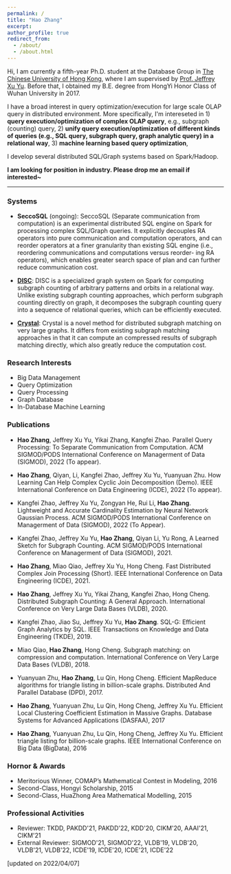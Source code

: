 ```yaml
---
permalink: /
title: "Hao Zhang"
excerpt:
author_profile: true
redirect_from: 
  - /about/
  - /about.html
---
```


Hi, I am currently a fifth-year Ph.D. student at the Database Group in [The Chinese University of Hong Kong](https://www.cuhk.edu.hk/), where I am supervised by [Prof. Jeffrey Xu Yu](https://www.se.cuhk.edu.hk/people/academic-staff/prof-yu-xu-jeffrey/). Before that, I obtained my B.E. degree from HongYi Honor Class of Wuhan University in 2017.

I have a broad interest in query optimization/execution for large scale OLAP query in distributed environment. More specifically, I'm intereseted in 1) **query execution/optimization of complex OLAP query**, e.g., subgraph (counting) query, 2) **unify query execution/optimization of different kinds of queries (e.g., SQL query, subgraph query, graph analytic query) in a relational way**, 3) **machine learning based query optimization**,

I develop several distributed SQL/Graph systems based on Spark/Hadoop. 

**I am looking for position in industry. Please drop me an email if interested~**

------

### Systems

* **SeccoSQL** (ongoing): SeccoSQL (Separate communication from computation) is an experimental distributed SQL engine on Spark for processing complex SQL/Graph queries. It explicitly decouples RA operators into pure communication and computation operators, and can reorder operators at a finer granularity than existing SQL engine (i.e., reordering communications and computations versus reorder- ing RA operators), which enables greater search space of plan and can further reduce communication cost.

* **[DISC](https://github.com/H20Zhang/DISC)**: DISC is a specialized graph system on Spark for computing subgraph counting of arbitrary patterns and orbits in a relational way. Unlike existing subgraph counting approaches, which perform subgraph counting directly on graph, it decomposes the subgraph counting query into a sequence of relational queries, which can be efficiently executed.

* **[Crystal](https://github.com/H20Zhang/Crystal)**: Crystal is a novel method for distributed subgraph matching on very large graphs. It differs from existing subgraph matching approaches in that it can compute an compressed results of subgraph matching directly, which also greatly reduce the computation cost.


### Research Interests

* Big Data Management
* Query Optimization
* Query Processing
* Graph Database
* In-Database Machine Learning





### Publications

* **Hao Zhang**, Jeffrey Xu Yu, Yikai Zhang, Kangfei Zhao. Parallel Query Processing: To Separate Communication from Computation. ACM SIGMOD/PODS International Conference on Managerment of Data (SIGMOD), 2022 (To appear).

* **Hao Zhang**, Qiyan, Li, Kangfei Zhao, Jeffrey Xu Yu, Yuanyuan Zhu. How Learning Can Help Complex Cyclic Join Decomposition (Demo). IEEE International Conference on Data Engineering (ICDE), 2022 (To appear).

* Kangfei Zhao, Jeffrey Xu Yu, Zongyan He, Rui Li, **Hao Zhang**. Lightweight and Accurate Cardinality Estimation by Neural Network Gaussian Process. ACM SIGMOD/PODS International Conference on Managerment of Data (SIGMOD), 2022 (To Appear).

* Kangfei Zhao, Jeffrey Xu Yu, **Hao Zhang**, Qiyan Li, Yu Rong, A Learned Sketch for Subgraph Counting. ACM SIGMOD/PODS International Conference on Managerment of Data (SIGMOD), 2021.

* **Hao Zhang**, Miao Qiao, Jeffrey Xu Yu, Hong Cheng. Fast Distributed Complex Join Processing (Short). IEEE International Conference on Data Engineering (ICDE), 2021.

* **Hao Zhang**, Jeffrey Xu Yu, Yikai Zhang, Kangfei Zhao, Hong Cheng. Distributed Subgraph Counting: A General Approach.  International Conference on Very Large Data Bases (VLDB), 2020.

* Kangfei Zhao, Jiao Su, Jeffrey Xu Yu, **Hao Zhang**. SQL-G: Efficient Graph Analytics by SQL. IEEE Transactions on Knowledge and Data Engineering (TKDE), 2019.

* Miao Qiao, **Hao Zhang**, Hong Cheng. Subgraph matching: on compression and computation. International Conference on Very Large Data Bases (VLDB), 2018.

* Yuanyuan Zhu, **Hao Zhang**, Lu Qin, Hong Cheng. Efficient MapReduce algorithms for triangle listing in billion-scale graphs. Distributed And Parallel Database (DPD), 2017.

* **Hao Zhang**, Yuanyuan Zhu, Lu Qin, Hong Cheng, Jeffrey Xu Yu. Efficient Local Clustering Coefficient Estimation in Massive Graphs. Database Systems for Advanced Applications (DASFAA), 2017

* **Hao Zhang**, Yuanyuan Zhu, Lu Qin, Hong Cheng, Jeffrey Xu Yu. Efficient triangle listing for billion-scale graphs. IEEE International Conference on Big Data (BigData), 2016


### Hornor & Awards

* Meritorious Winner, COMAP’s Mathematical Contest in Modeling, 2016
* Second-Class, Hongyi Scholarship, 2015
* Second-Class, HuaZhong Area Mathematical Modelling, 2015

### Professional Activities

* Reviewer: TKDD, PAKDD'21, PAKDD'22, KDD'20, CIKM'20, AAAI'21, CIKM'21
* External Reviewer: SIGMOD'21, SIGMOD'22, VLDB'19, VLDB'20, VLDB'21, VLDB'22, ICDE'19, ICDE'20, ICDE'21, ICDE'22



[updated on 2022/04/07]







